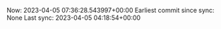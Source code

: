Now: 2023-04-05 07:36:28.543997+00:00 Earliest commit since sync: None Last sync: 2023-04-05 04:18:54+00:00
